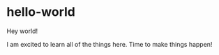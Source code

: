 # hello-world

Hey world!

I am excited to learn all of the things here. 
Time to make things happen!
